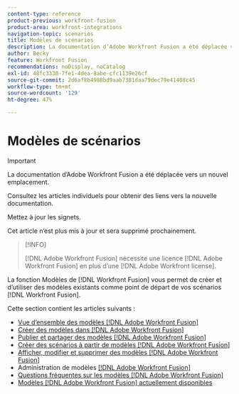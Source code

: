 ```yaml
---
content-type: reference
product-previous: workfront-fusion
product-area: workfront-integrations
navigation-topic: scenarios
title: Modèles de scénarios
description: La documentation d’Adobe Workfront Fusion a été déplacée vers un nouvel emplacement. Cet article est obsolète, mais contient un lien vers le nouvel article qui couvre cette fonctionnalité.
author: Becky
feature: Workfront Fusion
recommendations: noDisplay, noCatalog
exl-id: 48fc3330-7fe1-4dea-8abe-cfc1139e26cf
source-git-commit: 2d6af8b4988bd9aab7381daa79dec79e41408c45
workflow-type: tm+mt
source-wordcount: '129'
ht-degree: 47%

---
```


# Modèles de scénarios

>[!IMPORTANT]
>
>La documentation d’Adobe Workfront Fusion a été déplacée vers un nouvel emplacement.
>
>Consultez les articles individuels pour obtenir des liens vers la nouvelle documentation.
>
>Mettez à jour les signets.
>
>Cet article n’est plus mis à jour et sera supprimé prochainement.

>[!INFO]
>
>[!DNL Adobe Workfront Fusion] nécessite une licence [!DNL Adobe Workfront Fusion] en plus d’une [!DNL Adobe Workfront license].

La fonction Modèles de [!DNL Workfront Fusion] vous permet de créer et d’utiliser des modèles existants comme point de départ de vos scénarios [!DNL Workfront Fusion].

Cette section contient les articles suivants :

* [Vue d’ensemble des modèles [!DNL Adobe Workfront Fusion]](/help/quicksilver/workfront-fusion/scenarios/templates/fusion-templates-overview.md)
* [Créer des modèles dans  [!DNL Adobe Workfront Fusion]](../../../workfront-fusion/scenarios/templates/create-new-fusion-templates.md)
* [Publier et partager des modèles  [!DNL Adobe Workfront Fusion] ](../../../workfront-fusion/scenarios/templates/publish-and-share-fusion-templates.md)
* [Créer des scénarios à partir de modèles  [!DNL Adobe Workfront Fusion] ](../../../workfront-fusion/scenarios/templates/create-scenarios-with-fusion-templates.md)
* [Afficher, modifier et supprimer des modèles  [!DNL Adobe Workfront Fusion] ](../../../workfront-fusion/scenarios/templates/view-edit-and-delete-fusion-templates.md)
* Administration de modèles [[!DNL Adobe Workfront Fusion] ](../../../workfront-fusion/scenarios/templates/fusion-templates-adminstration.md)
* [Questions fréquentes sur les modèles [!DNL Adobe Workfront Fusion]](../../../workfront-fusion/scenarios/templates/fusion-templates-faqs.md)
* [Modèles  [!DNL Adobe Workfront Fusion]  actuellement disponibles](../../../workfront-fusion/scenarios/templates/currently-available-fusion-templates.md)
